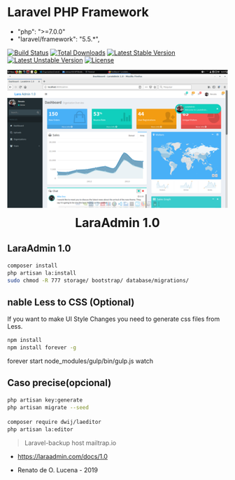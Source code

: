 # Laravel PHP Framework
- "php": ">=7.0.0"
- "laravel/framework": "5.5.*",

[![Build Status](https://travis-ci.org/laravel/framework.svg)](https://travis-ci.org/laravel/framework)
[![Total Downloads](https://poser.pugx.org/laravel/framework/d/total.svg)](https://packagist.org/packages/laravel/framework)
[![Latest Stable Version](https://poser.pugx.org/laravel/framework/v/stable.svg)](https://packagist.org/packages/laravel/framework)
[![Latest Unstable Version](https://poser.pugx.org/laravel/framework/v/unstable.svg)](https://packagist.org/packages/laravel/framework)
[![License](https://poser.pugx.org/laravel/framework/license.svg)](https://packagist.org/packages/laravel/framework)

<p align="center">
  <img src="Captura de tela de 2019-08-03 16-55-54.png">
  <h1 align="center" style="margin-top:5px;">LaraAdmin 1.0</h1>
</p>

## LaraAdmin 1.0
```sh
composer install
php artisan la:install
sudo chmod -R 777 storage/ bootstrap/ database/migrations/
```

## nable Less to CSS (Optional)
If you want to make UI Style Changes you need to generate css files from Less.
```sh
npm install
npm install forever -g
```
forever start node_modules/gulp/bin/gulp.js watch

## Caso precise(opcional)
```sh
php artisan key:generate
php artisan migrate --seed

composer require dwij/laeditor
php artisan la:editor
```

>  Laravel-backup host mailtrap.io

- https://laraadmin.com/docs/1.0

- Renato de O. Lucena - 2019